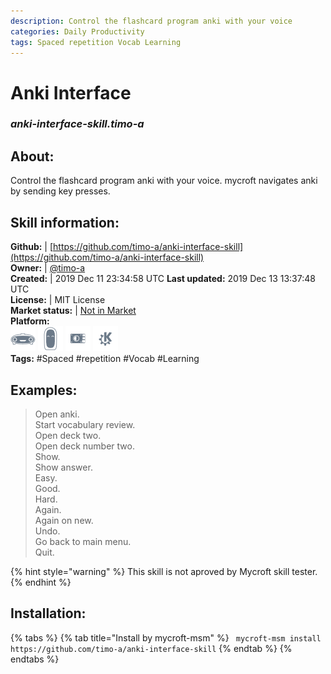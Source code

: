 ```yaml
--- 
description: Control the flashcard program anki with your voice
categories: Daily Productivity   
tags: Spaced repetition Vocab Learning   
---
```


# Anki Interface  
### _anki-interface-skill.timo-a_  
## About:  
Control the flashcard program anki with your voice. mycroft navigates anki by sending key presses.

## Skill information:  
**Github:** | [https://github.com/timo-a/anki-interface-skill](https://github.com/timo-a/anki-interface-skill)  
**Owner:** | [@timo-a](https://github.com/timo-a)  
**Created:** | 2019 Dec 11 23:34:58 UTC  **Last updated:** 2019 Dec 13 13:37:48 UTC  
**License:** | MIT License  
**Market status:** | [Not in Market](https://market.mycroft.ai/skill/)  
**Platform:**  
 ![](../.gitbook/assets/mark-1-icon.png)  ![](../.gitbook/assets/mark-2-icon.png)  ![](../.gitbook/assets/picroft-icon.png)  ![](../.gitbook/assets/kde.png)   
**Tags:** \#Spaced \#repetition \#Vocab \#Learning   
## Examples:  
> Open anki.  
> Start vocabulary review.  
> Open deck two.  
> Open deck number two.  
> Show.  
> Show answer.  
> Easy.  
> Good.  
> Hard.  
> Again.  
> Again on new.  
> Undo.  
> Go back to main menu.  
> Quit.  
  
{% hint style="warning" %}
This skill is not aproved by Mycroft skill tester.
{% endhint %}
    
## Installation:  
{% tabs %}
{% tab title="Install by mycroft-msm" %}
``` mycroft-msm install https://github.com/timo-a/anki-interface-skill```
{% endtab %}
  {% endtabs %}
  